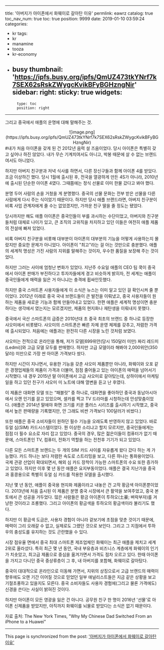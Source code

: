 
---
title: '아버지가 아이폰에서 화웨이로 갈아탄 이유'
permlink: eawrz
catalog: true
toc_nav_num: true
toc: true
position: 9999
date: 2019-01-10 03:59:24
categories:
- kr
tags:
- kr
- manamine
- tooza
- kr-economy
- busy
thumbnail: 'https://ipfs.busy.org/ipfs/QmUZ473tkYNrf7k7SEX62sRskZWygcKvikBFyBGHzngNir'
sidebar:
    right:
        sticky: true
widgets:
    -
        type: toc
        position: right
---


그리고 중국에서 애플의 운명에 대해 말해주는 것.

<center>
![image.png](https://ipfs.busy.org/ipfs/QmUZ473tkYNrf7k7SEX62sRskZWygcKvikBFyBGHzngNir)
</center>
#
​내가 처음 아이폰을 갖게 된 건 2012년 음력 설 즈음이었다. 당시 아이폰은 특별히 갖고 싶어나 하진 않았다. 내가 무슨 기계치여서도 아니고, 박봉 때문에 살 수 없는 브랜드여서도 아니었다.

​하지만 아버지 친구분과 저녁 식사를 하면서, 다른 장신구들과 함께 아이폰 4를 받았다. 조금 이상하긴 했다. 당시 1월에 출시된 후, 전국을 열광하게 만든 4S가 아니라, 2010년에 출시된 단순한 아이폰 4였다. 그때쯤에는 정식 선물로 이미 한물 갔다고 봐야 했다.

​분명 두어 사람의 손을 거쳤을 게 분명했다. 중국의 선물 문화는 전부 받은 선물을 다른 사람에게 다시 주는 식이었기 때문이다. 하지만 당시 애플 브랜드라면, 아버지 친구분이 비록 사업 관계자에게 줄 수는 없었겠지만, 가까운 친구 딸을 줄 정도는 됐었다.

​당시까지만 해도 애플 아이폰은 중국인들이 부를 과시하는 수단이었고, 아버지와 친구분들처럼 대체로 나이가 있고, 큰 조직의 고위직을 차지하고 있던 이들은 여전히 애플 제품의 전설에 빠져 있었다.

​비록 아버지 친구분을 비롯해 대부분이 아이폰의 대부분의 기능을 어떻게 사용하는지 몰랐지만 중요한 문제가 아니었다. 아이폰이 "최고"라는 걸 아는 것만으로 충분했다. 애플의 세계적 명성은 가진 사람의 지위를 말해주는 것이자, 우수한 품질을 보장해 주는 것이었다.

​하지만 그러는 사이에 엄청난 변화가 있었다. 지난주 수요일 애플의 CEO 팀 쿡이 중국에서 아이폰 판매가 부진하다고 투자자들에게 경고 비슷하게 밝히자, 전 세계는 애플이 중국인들에게 매력을 잃은 거 아니냐는 충격에 휩싸인듯했다.

​하지만 중국 스마트폰 사용자들에게 이 소식은 뉴스는 이미 알고 있던 걸 확인시켜 줄 뿐이었다. 2012년 이래로 중국 국내 브랜드들이 큰 발전을 이뤄냈고, 중국 사용자들이 원하는 제품을 새로운 기능과 함께 만들어내고 있었다. 한편 애플은 세계적 명성이면 충분하다는 생각에서 였는지는 모르겠지만, 제품의 현지화나 재탄생을 이뤄내지 못했다.

​중국에서 국산 스마트폰의 급증은 2010년대 초 중국 최초의 브랜드 중 하나로 등장한 샤오미에서 비롯됐다. 샤오미의 스마트폰은 빠른 자체 운영 체제를 갖추고, 저렴한 가격에 출시되었다. 처음에는 애플과는 완전히 다른 시장을 노린 것처럼 보였다.

​샤오미는 전적으로 온라인을 통해, 저가 모델[699위안(당시 150달러 미만) 짜리 레드미(Ledmi)]와 고급 모델 모두를 판매했다. 하지만 고급 모델이라 해봐야 2,000위안(350달러) 미만으로 가장 싼 아이폰 가격보다 쌌다.

​하지만 시간이 지나면서, 유용한 기능을 갖춘 샤오미 제품뿐만 아니라, 화웨이와 오포 같은 경쟁업체들의 제품이 가격과 더불어, 점점 줄어들고 있는 아이폰의 매력을 넘어서기 시작했다. 내 경우 2015년 말 아이폰에서 고급 샤오미로 갈아탔는데, 상하이에서 마케팅 일을 하고 있던 친구가 샤오미 미 노트에 대해 열변을 듣고 난 후였다.

​이 제품은 대화면 모델 또는 “패블릿” 중 하나로, 대화면을 좋아하던 중국과 동남아시아에서 오랜 인기를 끌고 있었으며, 셀카를 찍고 TV 드라마를 시청하는데 안성맞춤이었다. (애플은 2014년 말에야 화면 크기를 키운 플러스 시리즈를 출시하기 시작했고, 중국에서 높은 판매량을 기록했지만, 안 그래도 비싼 가격보다 100달러가 비쌌다.)

​또한 애플은 중국 소비자들이 원하던 필수 기능을 오래도록 반영하지 않고 있었다. 바로 듀얼 심(SIM) 카드시스템이었다. 뭔 이상한 소리냐고 할지 모르지만, 중국인들에게는 점점 더 필수 요소로 자리 잡고 있었다. 중국의 경우, 많은 젊은이들이 컴퓨터가 없기 때문에, 스마트폰인 TV, 컴퓨터, 전화기 역할을 하는 전천후 기기가 되고 있었다.

​다른 모든 스마트폰 브랜드는 두 개의 SIM 카드 사이를 자유롭게 왔다 갔다 하는 게 가능했다. 카드 하나는 보다 저렴한 속도로 스트리밍을 보고, 다른 하나는 통화용이었다. 국제 관광 산업이 확대되면서, 해외 심 카드 장착이 가능한 스마트폰의 수요 또한 증가하고 있었다. 하지만 이후 몇 년 동안 애플은 요지부동이었다. 애플은 결국 지난가을 중국과 홍콩용으로 특별히 듀얼 심 카드를 적용한 모델을 출시했다.

​지난 몇 년 동안, 애플이 중국용 현지화 제품이라고 내놓은 건 고작 황금색 아이폰뿐이었다. 2013년에 처음 출시된 이 제품은 분명 중국 시장에서 큰 활약을 보여주었고, 중국 본토에서 큰 성공을 거두었다. 많은 사람들은 황금 아이폰이 투하오(土豪; 벼락부자)를 겨냥한 것이라고 조롱했다. 그리고 아이폰의 황금색을 투하오의 황금색이라 불리기도 했다.

​하지만 이 황금색 도금은, 사용자 경험이 아니라 겉보기에 초점을 맞춘 것이기 때문에, 매력이 그리 오래갈 수 없고, 실제로도 그랬던 것으로 보인다. 그리고 그 지점에서 투하우의 충성도를 유지하는 것도 곤란했을 수 있다.

​시장 점유율 면에서 중국 최대 스마트폰 제조업체인 화웨이는 최근 애플을 제치고 세계 2위로 올라섰다. 특히 최근 몇 년 동안, 국내 부유층과 비즈니스 계층에게 화웨이의 인기가 치솟았고, 최고급 제품으로 중심을 옮겨가면서 가격도 점차 오르고 있다. 한때 아이폰을 가지고 다니던 중국 중상류층이 그 후, 내 아버지를 포함해, 화웨이로 갈아탔다.

​중국이 대대적으로 온라인으로 이동해 가면서, 지위의 상징으로서 고급 브랜드의 매력이 향후에도 오랜 기간 이어질 것으로 믿었던 일부 애널리스트들은 지금 같은 상황을 보고 기절초풍하고 있을지도 모른다. 중국 소비자들도 사용자 경험에(그리고 물론 가격에도) 신경을 쓴다는 사실이 밝혀진 것이다.

​하지만 아이폰이 모든 영광을 잃은 건 아니다. 공무원 친구 한 명이 2016년 '선물'로 아이폰 신제품을 받았지만, 아직까지 화웨이를 뇌물로 받았다는 소식은 없기 때문이다.

자료 출처: The New York Times, "Why My Chinese Dad Switched From an iPhone to a Huawei"

- - -

This page is synchronized from the post: ['아버지가 아이폰에서 화웨이로 갈아탄 이유'](https://steemit.com/@pius.pius/eawrz)
